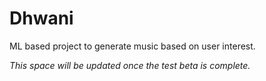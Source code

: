 # Dhwani

ML based project to generate music based on user interest.

*This space will be updated once the test beta is complete.*
